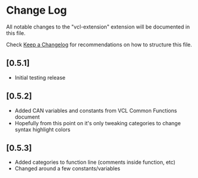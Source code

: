 # Change Log

All notable changes to the "vcl-extension" extension will be documented in this file.

Check [Keep a Changelog](http://keepachangelog.com/) for recommendations on how to structure this file.

## [0.5.1]

- Initial testing release

## [0.5.2]

- Added CAN variables and constants from VCL Common Functions document
- Hopefully from this point on it's only tweaking categories to change syntax highlight colors

## [0.5.3]

- Added categories to function line (comments inside function, etc)
- Changed around a few constants/variables